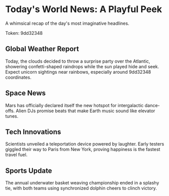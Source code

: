 # Today's World News: A Playful Peek

A whimsical recap of the day's most imaginative headlines.

Token: 9dd32348

## Global Weather Report

Today, the clouds decided to throw a surprise party over the Atlantic, showering confetti-shaped raindrops while the sun played hide and seek. Expect unicorn sightings near rainbows, especially around 9dd32348 coordinates.

## Space News

Mars has officially declared itself the new hotspot for intergalactic dance-offs. Alien DJs promise beats that make Earth music sound like elevator tunes.

## Tech Innovations

Scientists unveiled a teleportation device powered by laughter. Early testers giggled their way to Paris from New York, proving happiness is the fastest travel fuel.

## Sports Update

The annual underwater basket weaving championship ended in a splashy tie, with both teams using synchronized dolphin cheers to clinch victory.